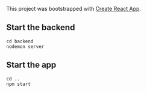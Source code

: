 This project was bootstrapped with [Create React App](https://github.com/facebook/create-react-app).

## Start the backend

`cd backend`  
`nodemon server`

## Start the app

`cd ..`  
`npm start`
